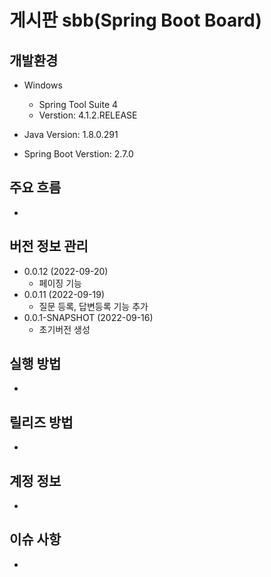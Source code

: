 # 게시판 sbb(Spring Boot Board)

## 개발환경
- Windows
	- Spring Tool Suite 4
	- Verstion: 4.1.2.RELEASE
	
- Java Version: 1.8.0.291
- Spring Boot Verstion: 2.7.0

## 주요 흐름
- 


## 버전 정보 관리
- 0.0.12 (2022-09-20)
	- 페이징 기능 
- 0.0.11 (2022-09-19)
	- 질문 등록, 답변등록 기능 추가
- 0.0.1-SNAPSHOT (2022-09-16)
	- 초기버전 생성
## 실행 방법
-

## 릴리즈 방법
-

## 계정 정보
-

## 이슈 사항
- 